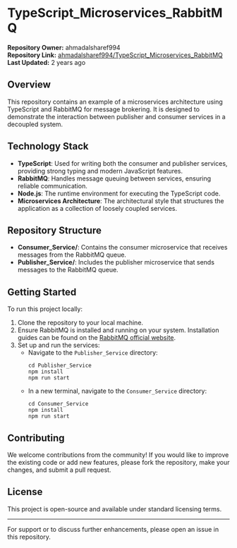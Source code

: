 # TypeScript_Microservices_RabbitMQ

**Repository Owner:** ahmadalsharef994  
**Repository Link:** [ahmadalsharef994/TypeScript_Microservices_RabbitMQ](https://github.com/ahmadalsharef994/TypeScript_Microservices_RabbitMQ)  
**Last Updated:** 2 years ago

## Overview

This repository contains an example of a microservices architecture using TypeScript and RabbitMQ for message brokering. It is designed to demonstrate the interaction between publisher and consumer services in a decoupled system.

## Technology Stack

- **TypeScript**: Used for writing both the consumer and publisher services, providing strong typing and modern JavaScript features.
- **RabbitMQ**: Handles message queuing between services, ensuring reliable communication.
- **Node.js**: The runtime environment for executing the TypeScript code.
- **Microservices Architecture**: The architectural style that structures the application as a collection of loosely coupled services.

## Repository Structure

- **Consumer_Service/**: Contains the consumer microservice that receives messages from the RabbitMQ queue.
- **Publisher_Service/**: Includes the publisher microservice that sends messages to the RabbitMQ queue.

## Getting Started

To run this project locally:

1. Clone the repository to your local machine.
2. Ensure RabbitMQ is installed and running on your system. Installation guides can be found on the [RabbitMQ official website](https://www.rabbitmq.com/download.html).
3. Set up and run the services:
   - Navigate to the `Publisher_Service` directory:
     ```
     cd Publisher_Service
     npm install
     npm run start
     ```
   - In a new terminal, navigate to the `Consumer_Service` directory:
     ```
     cd Consumer_Service
     npm install
     npm run start
     ```

## Contributing

We welcome contributions from the community! If you would like to improve the existing code or add new features, please fork the repository, make your changes, and submit a pull request.

## License

This project is open-source and available under standard licensing terms.

---

For support or to discuss further enhancements, please open an issue in this repository.
